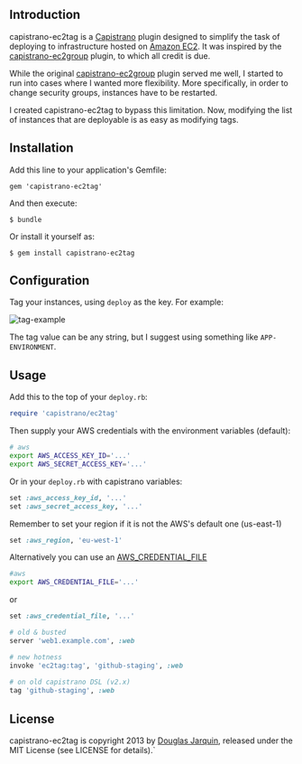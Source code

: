 ## Introduction

capistrano-ec2tag is a [Capistrano](https://github.com/capistrano/capistrano) plugin designed to simplify the
task of deploying to infrastructure hosted on [Amazon EC2](http://aws.amazon.com/ec2/). It was inspired by the [capistrano-ec2group](https://github.com/logandk/capistrano-ec2group) plugin, to which all credit is due.

While the original [capistrano-ec2group](https://github.com/logandk/capistrano-ec2group) plugin served me well, I started to run into cases where I wanted more flexibility. More specifically, in order to change security groups, instances have to be restarted.

I created capistrano-ec2tag to bypass this limitation. Now, modifying the list of instances that are deployable is as easy as modifying tags.

## Installation

Add this line to your application's Gemfile:

```
gem 'capistrano-ec2tag'
```

And then execute:

```
$ bundle
```

Or install it yourself as:

```
$ gem install capistrano-ec2tag
```

## Configuration

Tag your instances, using `deploy` as the key. For example:

![tag-example](https://f.cloud.github.com/assets/8209/939801/af9155fc-011d-11e3-9a6a-a07b0d4e9dc6.png)

The tag value can be any string, but I suggest using something like `APP-ENVIRONMENT`.

## Usage

Add this to the top of your `deploy.rb`:

```ruby
require 'capistrano/ec2tag'
```

Then supply your AWS credentials with the environment variables (default):

```zsh
# aws
export AWS_ACCESS_KEY_ID='...'
export AWS_SECRET_ACCESS_KEY='...'
```

Or in your `deploy.rb` with capistrano variables:

```ruby
set :aws_access_key_id, '...'
set :aws_secret_access_key, '...'
```

Remember to set your region if it is not the AWS's default one (us-east-1)

```ruby
set :aws_region, 'eu-west-1'
```

Alternatively you can use an [AWS_CREDENTIAL_FILE](http://docs.aws.amazon.com/IAM/latest/CLIReference/Setup.html#SettingUpCredsFile)

```zsh
#aws
export AWS_CREDENTIAL_FILE='...'
```

or

```ruby
set :aws_credential_file, '...'
```

```ruby
# old & busted
server 'web1.example.com', :web

# new hotness
invoke 'ec2tag:tag', 'github-staging', :web
 
# on old capistrano DSL (v2.x)
tag 'github-staging', :web
```

## License

capistrano-ec2tag is copyright 2013 by [Douglas Jarquin](http://douglasjarquin.com/), released under the MIT License (see LICENSE for details).`
